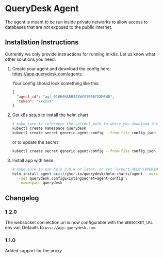 # QueryDesk Agent

The agent is meant to be run inside private networks to allow access to databases that are not exposed to the public internet.

## Installation Instructions

Currently we only provide instructions for running in k8s. Let us know what other solutions you need.

1. Create your agent and download the config here: https://app.querydesk.com/agents. 

    Your config should look something like this:
    ```json
    {
      "agent_id": "agt_01GH0HABH34YWYV1E66YXXM6HG",
      "token": "xxxxxx"
    }
    ```
1. Get k8s setup to install the helm chart

    ```bash
    # make sure to reference the correct path to where you download the config.json file
    kubectl create namespace querydesk
    kubectl create secret generic agent-config --from-file config.json --namespace querydesk
    ```

    or to update the secret

    ```bash
    kubectl create secret generic agent-config --from-file config.json --namespace querydesk --dry-run=client -o yaml | kubectl apply -f -
    ```

1. Install app with helm

    ```bash
    # make sure to use helm 3.8.0 or later, or set `export HELM_EXPERIMENTAL_OCI=1`
    helm install agent oci://ghcr.io/querydesk/helm-charts/agent --version 1.2.0 \
      --set querydesk.configExistingSecret=agent-config \
      --namespace querydesk
    ```

## Changelog

### 1.2.0

The websocket connection url is now configurable with the `WEBSOCKET_URL` env var. Defaults to `wss://app.querydesk.com`.

### 1.1.0

Added support for the proxy